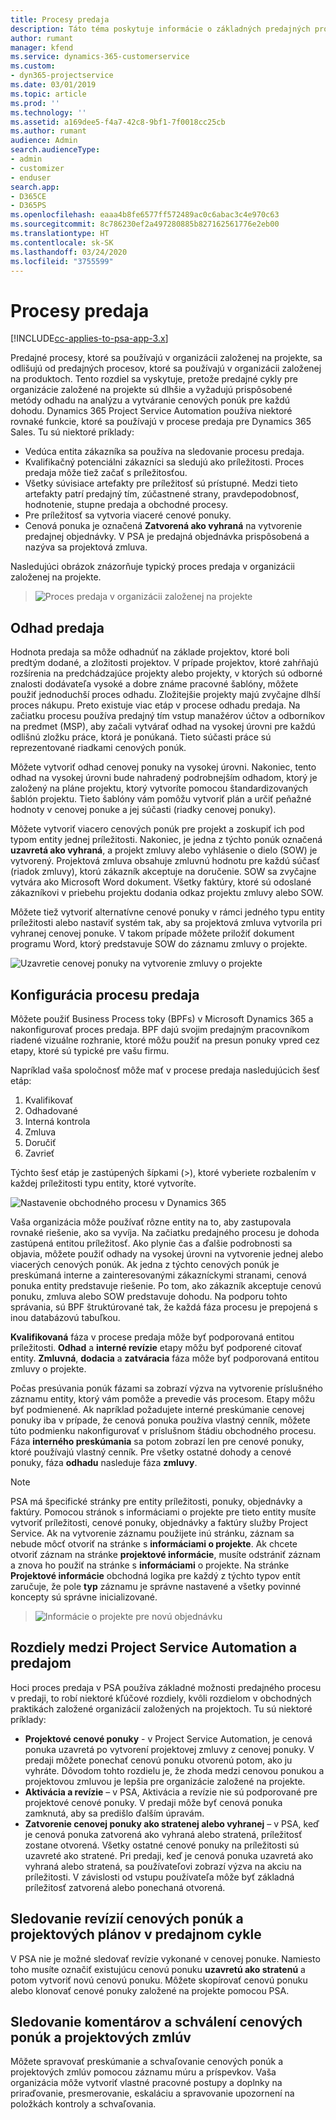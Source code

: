 ```yaml
---
title: Procesy predaja
description: Táto téma poskytuje informácie o základných predajných procesoch.
author: rumant
manager: kfend
ms.service: dynamics-365-customerservice
ms.custom:
- dyn365-projectservice
ms.date: 03/01/2019
ms.topic: article
ms.prod: ''
ms.technology: ''
ms.assetid: a169dee5-f4a7-42c8-9bf1-7f0018cc25cb
ms.author: rumant
audience: Admin
search.audienceType:
- admin
- customizer
- enduser
search.app:
- D365CE
- D365PS
ms.openlocfilehash: eaaa4b8fe6577ff572489ac0c6abac3c4e970c63
ms.sourcegitcommit: 8c786230ef2a497280885b827162561776e2eb00
ms.translationtype: HT
ms.contentlocale: sk-SK
ms.lasthandoff: 03/24/2020
ms.locfileid: "3755599"
---
```

# <a name="sales-processes"></a>Procesy predaja

[!INCLUDE[cc-applies-to-psa-app-3.x](../includes/cc-applies-to-psa-app-3x.md)]

Predajné procesy, ktoré sa používajú v organizácii založenej na projekte, sa odlišujú od predajných procesov, ktoré sa používajú v organizácii založenej na produktoch. Tento rozdiel sa vyskytuje, pretože predajné cykly pre organizácie založené na projekte sú dlhšie a vyžadujú prispôsobené metódy odhadu na analýzu a vytváranie cenových ponúk pre každú dohodu. Dynamics 365 Project Service Automation používa niektoré rovnaké funkcie, ktoré sa používajú v procese predaja pre Dynamics 365 Sales. Tu sú niektoré príklady:

- Vedúca entita zákazníka sa používa na sledovanie procesu predaja.
- Kvalifikačný potenciálni zákazníci sa sledujú ako príležitosti. Proces predaja môže tiež začať s príležitosťou.
- Všetky súvisiace artefakty pre príležitosť sú prístupné. Medzi tieto artefakty patrí predajný tím, zúčastnené strany, pravdepodobnosť, hodnotenie, stupne predaja a obchodné procesy.
- Pre príležitosť sa vytvoria viaceré cenové ponuky.
- Cenová ponuka je označená **Zatvorená ako vyhraná** na vytvorenie predajnej objednávky. V PSA je predajná objednávka prispôsobená a nazýva sa projektová zmluva.

Nasledujúci obrázok znázorňuje typický proces predaja v organizácii založenej na projekte.

> ![Proces predaja v organizácii založenej na projekte](media/basic-guide-1.png)

## <a name="estimating-a-sale"></a>Odhad predaja
Hodnota predaja sa môže odhadnúť na základe projektov, ktoré boli predtým dodané, a zložitosti projektov. V prípade projektov, ktoré zahŕňajú rozšírenia na predchádzajúce projekty alebo projekty, v ktorých sú odborné znalosti dodávateľa vysoké a dobre známe pracovné šablóny, môžete použiť jednoduchší proces odhadu. Zložitejšie projekty majú zvyčajne dlhší proces nákupu. Preto existuje viac etáp v procese odhadu predaja. Na začiatku procesu používa predajný tím vstup manažérov účtov a odborníkov na predmet (MSP), aby začali vytvárať odhad na vysokej úrovni pre každú odlišnú zložku práce, ktorá je ponúkaná. Tieto súčasti práce sú reprezentované riadkami cenových ponúk. 

Môžete vytvoriť odhad cenovej ponuky na vysokej úrovni. Nakoniec, tento odhad na vysokej úrovni bude nahradený podrobnejším odhadom, ktorý je založený na pláne projektu, ktorý vytvoríte pomocou štandardizovaných šablón projektu. Tieto šablóny vám pomôžu vytvoriť plán a určiť peňažné hodnoty v cenovej ponuke a jej súčasti (riadky cenovej ponuky). 

Môžete vytvoriť viacero cenových ponúk pre projekt a zoskupiť ich pod typom entity jednej príležitosti. Nakoniec, je jedna z týchto ponúk označená **uzavretá ako vyhraná**, a projekt zmluvy alebo vyhlásenie o dielo (SOW) je vytvorený. Projektová zmluva obsahuje zmluvnú hodnotu pre každú súčasť (riadok zmluvy), ktorú zákazník akceptuje na doručenie. SOW sa zvyčajne vytvára ako Microsoft Word dokument. Všetky faktúry, ktoré sú odoslané zákazníkovi v priebehu projektu dodania odkaz projektu zmluvy alebo SOW.

Môžete tiež vytvoriť alternatívne cenové ponuky v rámci jedného typu entity príležitosti alebo nastaviť systém tak, aby sa projektová zmluva vytvorila pri vyhranej cenovej ponuke. V takom prípade môžete priložiť dokument programu Word, ktorý predstavuje SOW do záznamu zmluvy o projekte.

![Uzavretie cenovej ponuky na vytvorenie zmluvy o projekte](media/basic-guide-2.png)

## <a name="configuring-the-sales-process"></a>Konfigurácia procesu predaja
Môžete použiť Business Process toky (BPFs) v Microsoft Dynamics 365 a nakonfigurovať proces predaja. BPF dajú svojim predajným pracovníkom riadené vizuálne rozhranie, ktoré môžu použiť na presun ponuky vpred cez etapy, ktoré sú typické pre vašu firmu.

Napríklad vaša spoločnosť môže mať v procese predaja nasledujúcich šesť etáp:

1. Kvalifikovať
2. Odhadované
3. Interná kontrola
4. Zmluva
5. Doručiť
6. Zavrieť

Týchto šesť etáp je zastúpených šípkami (\>), ktoré vyberiete rozbalením v každej príležitosti typu entity, ktoré vytvoríte.

![Nastavenie obchodného procesu v Dynamics 365](media/basic-guide-3.png)
 
Vaša organizácia môže používať rôzne entity na to, aby zastupovala rovnaké riešenie, ako sa vyvíja. Na začiatku predajného procesu je dohoda zastúpená entitou príležitosť. Ako plynie čas a ďalšie podrobnosti sa objavia, môžete použiť odhady na vysokej úrovni na vytvorenie jednej alebo viacerých cenových ponúk. Ak jedna z týchto cenových ponúk je preskúmaná interne a zainteresovanými zákazníckymi stranami, cenová ponuka entity predstavuje riešenie. Po tom, ako zákazník akceptuje cenovú ponuku, zmluva alebo SOW predstavuje dohodu. Na podporu tohto správania, sú BPF štruktúrované tak, že každá fáza procesu je prepojená s inou databázovú tabuľkou.

**Kvalifikovaná** fáza v procese predaja môže byť podporovaná entitou príležitosti. **Odhad** a **interné revízie** etapy môžu byť podporené citovať entity. **Zmluvná**, **dodacia** a **zatváracia** fáza môže byť podporovaná entitou zmluvy o projekte.

Počas presúvania ponúk fázami sa zobrazí výzva na vytvorenie príslušného záznamu entity, ktorý vám pomôže a prevedie vás procesom. Etapy môžu byť podmienené. Ak napríklad požadujete interné preskúmanie cenovej ponuky iba v prípade, že cenová ponuka používa vlastný cenník, môžete túto podmienku nakonfigurovať v príslušnom štádiu obchodného procesu. Fáza **interného preskúmania** sa potom zobrazí len pre cenové ponuky, ktoré používajú vlastný cenník. Pre všetky ostatné dohody a cenové ponuky, fáza **odhadu** nasleduje fáza **zmluvy**.

> [!NOTE]
> PSA má špecifické stránky pre entity príležitosti, ponuky, objednávky a faktúry. Pomocou stránok s informáciami o projekte pre tieto entity musíte vytvoriť príležitosti, cenové ponuky, objednávky a faktúry služby Project Service. Ak na vytvorenie záznamu použijete inú stránku, záznam sa nebude môcť otvoriť na stránke s **informáciami o projekte**. Ak chcete otvoriť záznam na stránke **projektové informácie**, musíte odstrániť záznam a znova ho použiť na stránke s **informáciami** o projekte. Na stránke **Projektové informácie** obchodná logika pre každý z týchto typov entít zaručuje, že pole **typ** záznamu je správne nastavené a všetky povinné koncepty sú správne inicializované.

> ![Informácie o projekte pre novú objednávku](media/basic-guide-4.png)
 
## <a name="differences-between-project-service-automation-and-sales"></a>Rozdiely medzi Project Service Automation a predajom
Hoci proces predaja v PSA používa základné možnosti predajného procesu v predaji, to robí niektoré kľúčové rozdiely, kvôli rozdielom v obchodných praktikách založené organizácií založených na projektoch. Tu sú niektoré príklady:

- **Projektové cenové ponuky** - v Project Service Automation, je cenová ponuka uzavretá po vytvorení projektovej zmluvy z cenovej ponuky. V predaji môžete ponechať cenovú ponuku otvorenú potom, ako ju vyhráte. Dôvodom tohto rozdielu je, že zhoda medzi cenovou ponukou a projektovou zmluvou je lepšia pre organizácie založené na projekte. 
- **Aktivácia a revízie** – v PSA, Aktivácia a revízie nie sú podporované pre projektové cenové ponuky. V predaji môže byť cenová ponuka zamknutá, aby sa predišlo ďalším úpravám.
- **Zatvorenie cenovej ponuky ako stratenej alebo vyhranej** – v PSA, keď je cenová ponuka zatvorená ako vyhraná alebo stratená, príležitosť zostane otvorená. Všetky ostatné cenové ponuky na príležitosti sú uzavreté ako stratené. Pri predaji, keď je cenová ponuka uzavretá ako vyhraná alebo stratená, sa používateľovi zobrazí výzva na akciu na príležitosti. V závislosti od vstupu používateľa môže byť základná príležitosť zatvorená alebo ponechaná otvorená.

## <a name="tracking-revisions-to-quotes-and-project-plans-in-the-sales-cycle"></a>Sledovanie revízií cenových ponúk a projektových plánov v predajnom cykle
V PSA nie je možné sledovať revízie vykonané v cenovej ponuke. Namiesto toho musíte označiť existujúcu cenovú ponuku **uzavretú ako stratenú** a potom vytvoriť novú cenovú ponuku. Môžete skopírovať cenovú ponuku alebo klonovať cenové ponuky založené na projekte pomocou PSA.

## <a name="tracking-comments-and-approvals-of-quotes-and-project-contracts"></a>Sledovanie komentárov a schválení cenových ponúk a projektových zmlúv
Môžete spravovať preskúmanie a schvaľovanie cenových ponúk a projektových zmlúv pomocou záznamu múru a príspevkov. Vaša organizácia môže vytvoriť vlastné pracovné postupy a doplnky na priraďovanie, presmerovanie, eskaláciu a spravovanie upozornení na položkách kontroly a schvaľovania.
